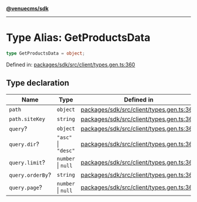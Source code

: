 [**@venuecms/sdk**](../Index.md)

***

# Type Alias: GetProductsData

```ts
type GetProductsData = object;
```

Defined in: [packages/sdk/src/client/types.gen.ts:360](https://github.com/venuecms/sdk/blob/856f3c21fe737a18a698a4045f39e91f8662f370/packages/sdk/src/client/types.gen.ts#L360)

## Type declaration

| Name | Type | Defined in |
| ------ | ------ | ------ |
| <a id="path"></a> `path` | `object` | [packages/sdk/src/client/types.gen.ts:361](https://github.com/venuecms/sdk/blob/856f3c21fe737a18a698a4045f39e91f8662f370/packages/sdk/src/client/types.gen.ts#L361) |
| `path.siteKey` | `string` | [packages/sdk/src/client/types.gen.ts:362](https://github.com/venuecms/sdk/blob/856f3c21fe737a18a698a4045f39e91f8662f370/packages/sdk/src/client/types.gen.ts#L362) |
| <a id="query"></a> `query`? | `object` | [packages/sdk/src/client/types.gen.ts:364](https://github.com/venuecms/sdk/blob/856f3c21fe737a18a698a4045f39e91f8662f370/packages/sdk/src/client/types.gen.ts#L364) |
| `query.dir`? | `"asc"` \| `"desc"` | [packages/sdk/src/client/types.gen.ts:365](https://github.com/venuecms/sdk/blob/856f3c21fe737a18a698a4045f39e91f8662f370/packages/sdk/src/client/types.gen.ts#L365) |
| `query.limit`? | `number` \| `null` | [packages/sdk/src/client/types.gen.ts:366](https://github.com/venuecms/sdk/blob/856f3c21fe737a18a698a4045f39e91f8662f370/packages/sdk/src/client/types.gen.ts#L366) |
| `query.orderBy`? | `string` | [packages/sdk/src/client/types.gen.ts:367](https://github.com/venuecms/sdk/blob/856f3c21fe737a18a698a4045f39e91f8662f370/packages/sdk/src/client/types.gen.ts#L367) |
| `query.page`? | `number` \| `null` | [packages/sdk/src/client/types.gen.ts:368](https://github.com/venuecms/sdk/blob/856f3c21fe737a18a698a4045f39e91f8662f370/packages/sdk/src/client/types.gen.ts#L368) |
